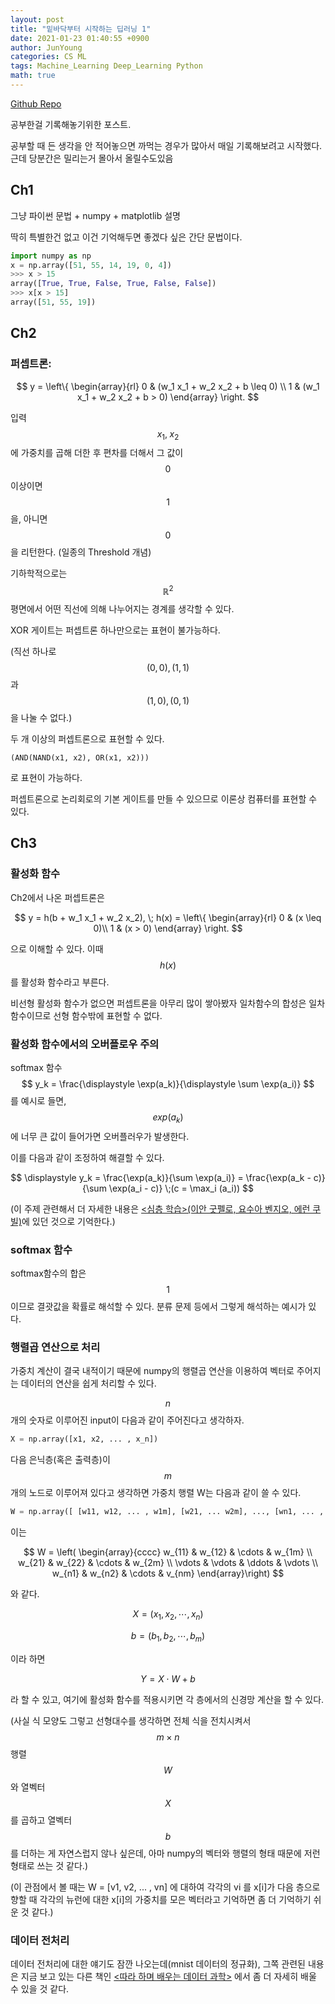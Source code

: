 ```yaml
---
layout: post
title: "밑바닥부터 시작하는 딥러닝 1"
date: 2021-01-23 01:40:55 +0900
author: JunYoung
categories: CS ML
tags: Machine_Learning Deep_Learning Python
math: true
---
```


<a href ="https://github.com/JunYoung702/DeepLearningFromScratch">Github Repo</a>

공부한걸 기록해놓기위한 포스트.

공부할 때 든 생각을 안 적어놓으면 까먹는 경우가 많아서 매일 기록해보려고 시작했다.
근데 당분간은 밀리는거 몰아서 올릴수도있음

## Ch1

그냥 파이썬 문법 + numpy + matplotlib 설명

딱히 특별한건 없고 이건 기억해두면 좋겠다 싶은 간단 문법이다.

```python
import numpy as np
x = np.array([51, 55, 14, 19, 0, 4])
>>> x > 15
array([True, True, False, True, False, False])
>>> x[x > 15]
array([51, 55, 19])
```

## Ch2

### 퍼셉트론:

$$
y = \left\{ \begin{array}{rl}
0 & (w_1 x_1 + w_2 x_2 + b \leq 0) \\
1 & (w_1 x_1 + w_2 x_2 + b > 0)  \end{array} \right.
$$

입력 $$x_1,\; x_2$$ 에 가중치를 곱해 더한 후 편차를 더해서 그 값이
$$0$$ 이상이면 $$1$$을, 아니면 $$ 0 $$을 리턴한다. (일종의 Threshold 개념)

기하학적으로는 $$\mathbb{R}^2$$평면에서 어떤 직선에 의해 나누어지는 경계를 생각할 수 있다.

XOR 게이트는 퍼셉트론 하나만으로는 표현이 불가능하다.

(직선 하나로 $$(0, 0) , (1, 1)$$ 과 $$(1, 0), (0, 1)$$을 나눌 수 없다.)

두 개 이상의 퍼셉트론으로 표현할 수 있다.

```
(AND(NAND(x1, x2), OR(x1, x2)))
```

로 표현이 가능하다.

퍼셉트론으로 논리회로의 기본 게이트를 만들 수 있으므로 이론상 컴퓨터를 표현할 수 있다.

## Ch3

### 활성화 함수

Ch2에서 나온 퍼셉트론은

$$
y  = h(b + w_1 x_1 + w_2 x_2), \; h(x) = \left\{ \begin{array}{rl}
    0 & (x \leq 0)\\
    1 & (x > 0)
\end{array} \right.
$$

으로 이해할 수 있다. 이때 $$ h(x) $$ 를 활성화 함수라고 부른다.

비선형 활성화 함수가 없으면 퍼셉트론을 아무리 많이 쌓아봤자 일차함수의 합성은 일차함수이므로
선형 함수밖에 표현할 수 없다.

### 활성화 함수에서의 오버플로우 주의

softmax 함수 $$ y_k = \frac{\displaystyle \exp(a_k)}{\displaystyle \sum \exp(a_i)} $$ 를 예시로 들면, $$exp(a_k)$$에 너무 큰 값이 들어가면 오버플러우가 발생한다.

이를 다음과 같이 조정하여 해결할 수 있다.

$$
\displaystyle  y_k = \frac{\exp(a_k)}{\sum \exp(a_i)} = \frac{\exp(a_k - c)}{\sum \exp(a_i - c)} \;(c = \max_i (a_i))
$$

(이 주제 관련해서 더 자세한 내용은 <a href ="https://www.deeplearningbook.org/">\<심층 학습\>(이안 굿펠로, 요수아 벤지오, 에런 쿠빌)</a>에 있던
것으로 기억한다.)

### softmax 함수

softmax함수의 합은 $$1$$이므로 결괏값을 확률로 해석할 수 있다. 분류 문제 등에서 그렇게 해석하는 예시가 있다.

### 행렬곱 연산으로 처리

가중치 계산이 결국 내적이기 때문에 numpy의 행렬곱 연산을 이용하여 벡터로 주어지는 데이터의 연산을
쉽게 처리할 수 있다.

$$n$$ 개의 숫자로 이루어진 input이 다음과 같이 주어진다고 생각하자.

```python
X = np.array([x1, x2, ... , x_n])
```

다음 은닉층(혹은 출력층)이 $$m$$개의 노드로 이루어져 있다고 생각하면
가중치 행렬 W는 다음과 같이 쓸 수 있다.

```python
W = np.array([ [w11, w12, ... , w1m], [w21, ... w2m], ..., [wn1, ... , wnm]  ])
```

이는

$$
W =  \left( \begin{array}{cccc}
    w_{11} & w_{12} & \cdots & w_{1m} \\
    w_{21} & w_{22} & \cdots & w_{2m} \\
    \vdots & \vdots   & \ddots     & \vdots \\
    w_{n1} & w_{n2} & \cdots & v_{nm}
  \end{array}\right)
$$

와 같다.

$$
X = (x_1, x_2, \cdots , x_n)
$$

$$
b = (b_1, b_2, \cdots , b_m)
$$

이라 하면

$$
Y = X \cdot W + b
$$

라 할 수 있고, 여기에 활성화 함수를 적용시키면 각 층에서의 신경망 계산을 할 수 있다.

(사실 식 모양도 그렇고 선형대수를 생각하면 전체 식을 전치시켜서 $$ m \times n $$ 행렬 $$W$$와
열벡터 $$X$$ 를 곱하고 열벡터 $$b$$를 더하는 게 자연스럽지 않나 싶은데, 아마 numpy의
벡터와 행렬의 형태 때문에 저런 형태로 쓰는 것 같다.)

(이 관점에서 볼 때는 W = [v1, v2, ... , vn] 에 대하여 각각의 vi 를 x[i]가 다음 층으로 향할 때
각각의 뉴런에 대한 x[i]의 가중치를 모은 벡터라고 기억하면 좀 더 기억하기 쉬운 것 같다.)

### 데이터 전처리

데이터 전처리에 대한 얘기도 잠깐 나오는데(mnist 데이터의 정규화), 그쪽 관련된 내용은
지금 보고 있는 다른 책인 <a href = "https://dataninja.me/">\<따라 하며 배우는 데이터 과학\></a>
에서 좀 더 자세히 배울 수 있을 것 같다.
